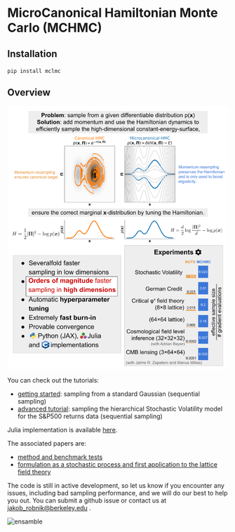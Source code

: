 # MicroCanonical Hamiltonian Monte Carlo (MCHMC)

## Installation 

`pip install mclmc`

## Overview

![poster](img/github_poster.png)


You can check out the tutorials:
- [getting started](notebooks/tutorials/intro_tutorial.ipynb): sampling from a standard Gaussian (sequential sampling)
- [advanced tutorial](notebooks/tutorials/advanced_tutorial.ipynb): sampling the hierarchical Stochastic Volatility model for the S&P500 returns data (sequential sampling)

Julia implementation is available [here](https://github.com/JaimeRZP/MicroCanonicalHMC.jl).

The associated papers are:
- [method and benchmark tests](https://arxiv.org/abs/2212.08549)
- [formulation as a stochastic process and first application to the lattice field theory](https://arxiv.org/abs/2303.18221)

The code is still in active development, so let us know if you encounter any issues, including bad sampling performance, and we will do our best to help you out.
You can submit a github issue or contact us at jakob_robnik@berkeley.edu .

![ensamble](img/rosenbrock.gif)
